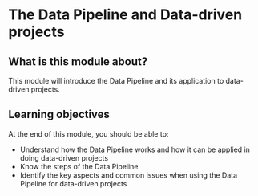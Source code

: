 # The Data Pipeline and Data-driven projects

## What is this module about?
This module will introduce the Data Pipeline and its application to data-driven projects.

## Learning objectives
At the end of this module, you should be able to:
- Understand how the Data Pipeline works and how it can be applied in doing data-driven projects
- Know the steps of the Data Pipeline
- Identify the key aspects and common issues when using the Data Pipeline for data-driven projects
